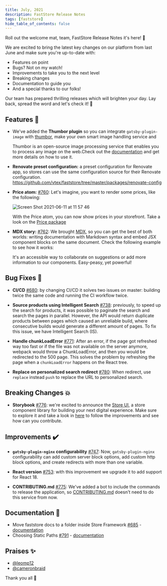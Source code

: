 ```yaml
---
title: July, 2021
description: FastStore Release Notes
tags: [faststore]
hide_table_of_contents: false
---
```


Roll out the welcome mat, team, FastStore Release Notes it's here! 🎉

We are excited to bring the latest key changes on our platform from last June and make sure you're up-to-date with: 

- Features on point
- Bugs? Not on my watch!
- Improvements to take you to the next level
- Breaking changes 
- Documentation to guide you
- And a special thanks to our folks!

Our team has prepared thrilling releases which will brighten your day. Lay back, spread the word and let's check it!  🚀

<!--truncate-->


## Features 🚀
- We've added the **Thumbor plugin** so you can integrate `gatsby-plugin-image` with [thumbor](http://thumbor.org/), make your own smart image handling service and 

    Thumbor is an open-source image processing service that enables you to process any image on the web.Check out the [documentation](https://github.com/vtex/faststore/blob/master/packages/gatsby-plugin-thumbor/README.md) and get more details on how to use it.


- **Renovate preset configuration:** a preset configuration for Renovate app, so stores can use the same configuration source for their Renovate configuration. https://github.com/vtex/faststore/tree/master/packages/renovate-config


- **Price atom:** [#760](https://github.com/vtex/faststore/pull/760): Let's imagine, you want to render some prices, like the following:

    ![Screen Shot 2021-06-11 at 11 57 46](https://user-images.githubusercontent.com/8127610/121706732-48d47180-caac-11eb-8d56-80049b60f46f.png)

    With the Price atom, you can now show prices in your storefront. Take a look on the [Price package](https://github.com/vtex/faststore/tree/master/packages/store-ui/src/atoms/Price)


- **MDX story:** [#762](https://github.com/vtex/faststore/pull/762): We brought [MDX](https://storybook.js.org/docs/react/writing-docs/mdx), so you can get the best of both worlds: writing documentation with Markdown syntax and embed JSX component blocks on the same document. Check the following example to see how it works: 



    It's an accessible way to collaborate on suggestions or add more information to our components. Easy-peasy, yet powerful!


## Bug Fixes 🐛

- **CI/CD** [#680](https://github.com/vtex/faststore/pull/680): by changing CI/CD it solves two issues on master: building twice the same code and  running the CI workflow twice.

- **Source products using Intelligent Search** [#738](https://github.com/vtex/faststore/pull/738): previously, to speed up the search for products, it was possible to paginate the search and search the pages in parallel. However, the API  would return duplicate products between pages which caused an unreliable build, where consecutive builds would generate a different amount of pages. To fix this issue, we have Intelligent Search (IS). 

- **Handle chunkLoadError** [#771](https://github.com/vtex/faststore/pull/771): After an error, if the page got refreshed way too fast or if the file was not available on the server anymore, webpack would throw a ChunkLoadError, and then you would be redirected to the 500 page. This solves the problem by refreshing the page when a `chunkLoadError` happens on the React tree.

- **Replace on personalized search redirect** [#780](https://github.com/vtex/faststore/pull/780):
When redirect, use `replace` instead `push` to replace the URL to personalized search.

## Breaking Changes 💥

- **Storybook** [#776](https://github.com/vtex/faststore/pull/776): we're excited to announce the [Store UI](https://storeui.netlify.app/), a store component library for building your next digital experience.
Make sure to explore it and take a look in [here](https://github.com/vtex/faststore/tree/master/packages/store-ui) to follow the improvements and see how can you contribute.

## Improvements ✔️
- **`gatsby-plugin-nginx` configurability** [#747](https://github.com/vtex/faststore/pull/747): Now, `gatsby-plugin-nginx` configurability can add custom server block options, add custom http block options, and create redirects with more than one variable.

- **React version** [#753](https://github.com/vtex/faststore/pull/753): with this improvement we upgrade it to add support for React 18.

- **CONTRIBUTING.md** [#775](https://github.com/vtex/faststore/pull/775): We've added a bot to include the commands to release the application, so [CONTRIBUTING.md](https://github.com/vtex/faststore/blob/master/CONTRIBUTING.MD) doesn't need to do this service from now. 


## Documentation 📑
- Move faststore docs to a folder inside Store Framework [#685](https://github.com/vtex/faststore/pull/685) - [documentation](https://github.com/vtex/faststore/blob/master/docs/e2e-testing.md)
- Choosing Static Paths [#791](https://github.com/vtex/faststore/pull/791) - [documentation](https://github.com/vtex/faststore/blob/master/docs/static-paths.md)

## Praises ✨
- [@leomp12](https://github.com/leomp12)
- [@cameronbraid](https://github.com/cameronbraid)

Thank you all 💪
